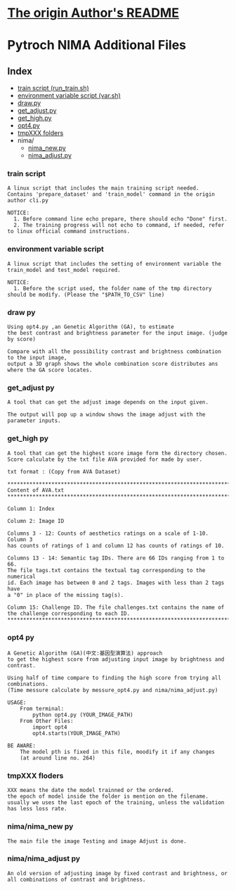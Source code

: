 # [The origin Author's README](originREADME.md)


# Pytroch NIMA Additional Files

## Index
  * [train script (run_train.sh)](#train-script)
  * [environment variable script (var.sh)](#environment-variable-script)
  * [draw.py](#draw-py)
  *  [get_adjust.py](#getadjust-py)
  *  [get_high.py](#gethigh-py)
  *  [opt4.py](#opt4-py)
  *  [tmpXXX folders](#tmpxxx-floders)
  *  nima/
      - [nima_new.py](#nimanimanew-py)
      - [nima_adjust.py](#nimanimaadjust-py)

### train script
    A linux script that includes the main training script needed.
    Contains 'prepare_dataset' and 'train_model' command in the origin author cli.py

    NOTICE:
      1. Before command line echo prepare, there should echo "Done" first.
      2. The training progress will not echo to command, if needed, refer to linux official command instructions.

### environment variable script
    A linux script that includes the setting of environment variable the train_model and test_model required.

    NOTICE:
      1. Before the script used, the folder name of the tmp directory should be modify. (Please the "$PATH_TO_CSV" line)


### draw py
    Using opt4.py ,an Genetic Algorithm (GA), to estimate 
    the best contrast and brightness parameter for the input image. (judge by score)

    Compare with all the possibility contrast and brightness combination to the input image,
    output a 3D graph shows the whole combination score distributes ans where the GA score locates.

### get_adjust py
    A tool that can get the adjust image depends on the input given.

    The output will pop up a window shows the image adjust with the parameter inputs.


### get_high py
    A tool that can get the highest score image form the directory chosen.
    Score calculate by the txt file AVA provided for made by user.

    txt format : (Copy from AVA Dataset)

    **************************************************************************
    Content of AVA.txt
    **************************************************************************

    Column 1: Index

    Column 2: Image ID 

    Columns 3 - 12: Counts of aesthetics ratings on a scale of 1-10. Column 3 
    has counts of ratings of 1 and column 12 has counts of ratings of 10.

    Columns 13 - 14: Semantic tag IDs. There are 66 IDs ranging from 1 to 66.
    The file tags.txt contains the textual tag corresponding to the numerical
    id. Each image has between 0 and 2 tags. Images with less than 2 tags have
    a "0" in place of the missing tag(s).

    Column 15: Challenge ID. The file challenges.txt contains the name of 
    the challenge corresponding to each ID.
    **************************************************************************

### opt4 py
    A Genetic Algorithm (GA)(中文:基因型演算法) approach 
    to get the highest score from adjusting input image by brightness and contrast.

    Using half of time compare to finding the high score from trying all combinations.
    (Time messure calculate by messure_opt4.py and nima/nima_adjust.py)

    USAGE:
        From terminal:
            python opt4.py (YOUR_IMAGE_PATH) 
        From Other Files:
            import opt4
            opt4.starts(YOUR_IMAGE_PATH)

    BE AWARE:
        The model pth is fixed in this file, moodify it if any changes
        (at around line no. 264)

### tmpXXX floders
    XXX means the date the model trainned or the ordered.
    the epoch of model inside the folder is mention on the filename.
    usually we uses the last epoch of the training, unless the validation has less loss rate.

### nima/nima_new py
    The main file the image Testing and image Adjust is done.

### nima/nima_adjust py
    An old version of adjusting image by fixed contrast and brightness, or all combinations of contrast and brightness.